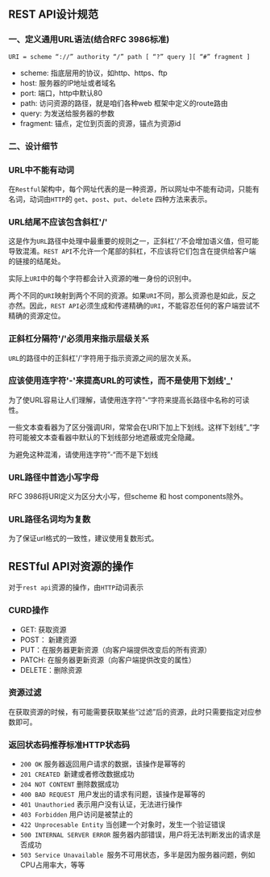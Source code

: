 ## REST API设计规范



### 一、定义通用URL语法(结合RFC 3986标准)

```
URI = scheme “://” authority “/” path [ “?” query ][ “#” fragment ]
```

- scheme: 指底层用的协议，如http、https、ftp
- host: 服务器的IP地址或者域名
- port: 端口，http中默认80
- path: 访问资源的路径，就是咱们各种web 框架中定义的route路由
- query: 为发送给服务器的参数
- fragment: 锚点，定位到页面的资源，锚点为资源id



### 二、设计细节

### URL中不能有动词

在`Restful`架构中，每个网址代表的是一种资源，所以网址中不能有动词，只能有名词，动词由`HTTP`的 `get`、`post`、`put`、`delete` 四种方法来表示。



### URL结尾不应该包含斜杠'/'

这是作为`URL`路径中处理中最重要的规则之一，正斜杠'/'不会增加语义值，但可能导致混淆。`REST API`不允许一个尾部的斜杠，不应该将它们包含在提供给客户端的链接的结尾处。

实际上`URI`中的每个字符都会计入资源的唯一身份的识别中。

两个不同的`URI`映射到两个不同的资源。如果`URI`不同，那么资源也是如此，反之亦然。因此，`REST API`必须生成和传递精确的`URI`，不能容忍任何的客户端尝试不精确的资源定位。



### 正斜杠分隔符'/'必须用来指示层级关系

`URL`的路径中的正斜杠'/'字符用于指示资源之间的层次关系。



### 应该使用连字符'-'来提高URL的可读性，而不是使用下划线'_'

为了使URL容易让人们理解，请使用连字符”-“字符来提高长路径中名称的可读性。

一些文本查看器为了区分强调URI，常常会在URI下加上下划线。这样下划线”_”字符可能被文本查看器中默认的下划线部分地遮蔽或完全隐藏。

为避免这种混淆，请使用连字符”-“而不是下划线



### URL路径中首选小写字母

RFC 3986将URI定义为区分大小写，但scheme 和 host components除外。



### URL路径名词均为复数

为了保证url格式的一致性，建议使用复数形式。



## RESTful API对资源的操作

对于`rest api`资源的操作，由`HTTP`动词表示

### CURD操作

- GET: 获取资源
- POST： 新建资源
- PUT：在服务器更新资源（向客户端提供改变后的所有资源）
- PATCH: 在服务器更新资源（向客户端提供改变的属性）
- DELETE：删除资源



### 资源过滤

在获取资源的时候，有可能需要获取某些“过滤”后的资源，此时只需要指定对应参数即可。



### 返回状态码推荐标准HTTP状态码

- `200 OK` 服务器返回用户请求的数据，该操作是幂等的
- `201 CREATED `新建或者修改数据成功
- `204 NOT CONTENT` 删除数据成功
- `400 BAD REQUEST `用户发出的请求有问题，该操作是幂等的
- `401 Unauthoried` 表示用户没有认证，无法进行操作
- `403 Forbidden` 用户访问是被禁止的
- `422 Unprocesable Entity` 当创建一个对象时，发生一个验证错误
- `500 INTERNAL SERVER ERROR` 服务器内部错误，用户将无法判断发出的请求是否成功
- `503 Service Unavailable `服务不可用状态，多半是因为服务器问题，例如CPU占用率大，等等